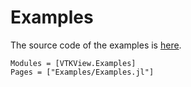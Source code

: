 # Examples

The source code of the examples is [here](https://github.com/j-fu/VTKView.jl/blob/master/src/Examples/Examples.jl).

```@autodocs
Modules = [VTKView.Examples]
Pages = ["Examples/Examples.jl"]
```
